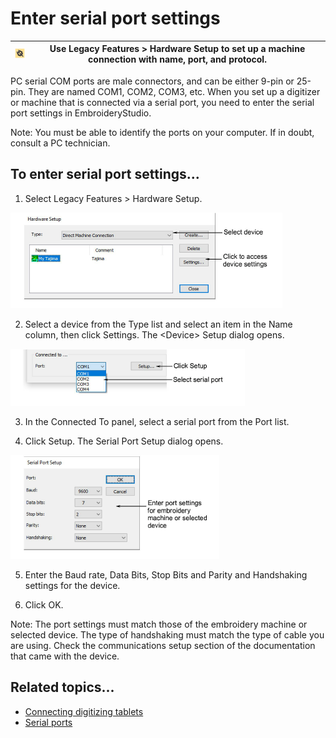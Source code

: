 # Enter serial port settings

| ![HardwareSetup00035.png](assets/HardwareSetup00035.png) | Use Legacy Features > Hardware Setup to set up a machine connection with name, port, and protocol. |
| -------------------------------------------------------- | -------------------------------------------------------------------------------------------------- |

PC serial COM ports are male connectors, and can be either 9-pin or 25-pin. They are named COM1, COM2, COM3, etc. When you set up a digitizer or machine that is connected via a serial port, you need to enter the serial port settings in EmbroideryStudio.

Note: You must be able to identify the ports on your computer. If in doubt, consult a PC technician.

## To enter serial port settings...

1. Select Legacy Features > Hardware Setup.

![HardwareSetup00036.png](assets/HardwareSetup00036.png)

2. Select a device from the Type list and select an item in the Name column, then click Settings. The &lt;Device&gt; Setup dialog opens.

![hardware00039.png](assets/hardware00039.png)

3. In the Connected To panel, select a serial port from the Port list.

4. Click Setup. The Serial Port Setup dialog opens.

![SerialPortSetup.png](assets/SerialPortSetup.png)

5. Enter the Baud rate, Data Bits, Stop Bits and Parity and Handshaking settings for the device.

6. Click OK.

Note: The port settings must match those of the embroidery machine or selected device. The type of handshaking must match the type of cable you are using. Check the communications setup section of the documentation that came with the device.

## Related topics...

- [Connecting digitizing tablets](Connecting_digitizing_tablets)
- [Serial ports](Peripheral_device_connections)
